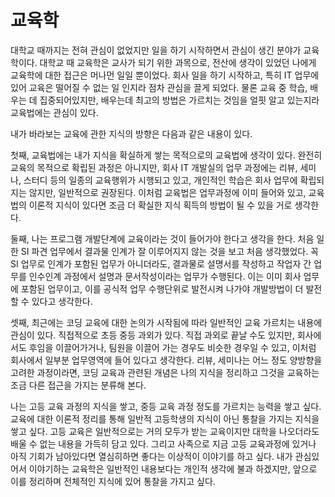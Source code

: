 # 교육학

<!--
description = 정리자료
tag = think, engineering, study
-->

대학교 때까지는 전혀 관심이 없었지만 일을 하기 시작하면서 관심이 생긴 분야가 교육학이다. 대학교 때 교육학은 교사가 되기 위한 과목으로, 전산에 생각이 있었던 나에게 교육학에 대한 접근은 머나먼 일일 뿐이었다. 회사 일을 하기 시작하고, 특히 IT 업무에 있어 교육은 떨어질 수 없는 일 인지라 점차 관심을 끌게 되었다. 물론 교육 중 학습, 배우는 데 집중되어있지만, 배우는데 최고의 방법은 가르치는 것임을 얼핏 알고 있는지라 교육법에는 관심이 있다.

내가 바라보는 교육에 관한 지식의 방향은 다음과 같은 내용이 있다.

첫째, 교육법에는 내가 지식을 확실하게 쌓는 목적으로의 교육법에 생각이 있다. 완전히 교육의 목적으로 확립된 과정은 아니지만, 회사 IT 개발실의 업무 과정에는 리뷰, 세미나, 스터디 등의 일종의 교육행위가 시행되고 있고, 개인적인 학습은 회사 업무에 확립되지는 않지만, 일반적으로 권장된다. 이처럼 교육법은 업무과정에 이미 들어와 있고, 교육법의 이론적 지식이 있다면 조금 더 확실한 지식 획득의 방법이 될 수 있을 거로 생각한다.

둘째, 나는 프로그램 개발단계에 교육이라는 것이 들어가야 한다고 생각을 한다. 처음 일한 SI 파견 업무에서 결과물 인계가 잘 이루어지지 않는 것을 보고 처음 생각했었다. 꼭 SI 업무로 인계가 포함된 업무가 아니더라도, 결과물로 설명서를 작성하고 작업자 간 업무를 인수인계 과정에서 설명과 문서작성이라는 업무가 수행된다. 이는 이미 회사 업무에 포함된 업무이고, 이를 공식적 업무 수행단위로 발전시켜 나가야 개발방법이 더 발전할 수 있다고 생각한다.

셋째, 최근에는 코딩 교육에 대한 논의가 시작됨에 따라 일반적인 교육 가르치는 내용에 관심이 있다. 직접적으로 초등 중등 과외가 있다. 직접 과외로 끝날 수도 있지만, 회사에서도 후임을 이끌어가거나, 팀원을 이끌어 가는 경우도 비슷한 경우일 수 있고, 이처럼 회사에서 일부분 업무영역에 들어 있다고 생각한다. 리뷰, 세미나는 어느 정도 양방향을 고려한 과정이라면, 코딩 교육과 관련된 개념은 나의 지식을 정리하고 그것을 교육하는 조금 다른 접근을 가지는 분류해 본다.

나는 고등 교육 과정의 지식을 쌓고, 중등 교육 과정 정도를 가르치는 능력을 쌓고 싶다. 교육에 대한 이론적 정리를 통해 일반적 고등학생의 지식이 아닌 통찰을 가지는 지식을 쌓고 싶다. 고등 교육은 일반적으로는 거의 모두가 받는 교육이지만 대학을 나오더라도 배울 수 없는 내용을 가득히 담고 있다. 그리고 사족으로 지금 고등 교육과정에 있거나 아직 기회가 남아있다면 열심히하면 좋다는 이상적이 이야기를 하고 싶다. 내가 관심있어서 이야기하는 교육학은 일반적인 내용보다는 개인적 생각에 불과 하겠지만, 앞으로 이를 정리하며 전체적인 지식에 있어 통찰을 가지고 싶다.
